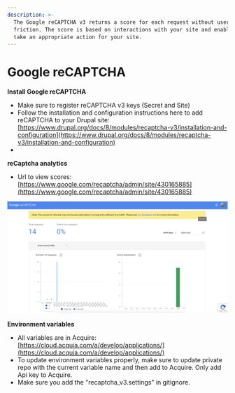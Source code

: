 ```yaml
---
description: >-
  The Google reCAPTCHA v3 returns a score for each request without user
  friction. The score is based on interactions with your site and enables you to
  take an appropriate action for your site.
---
```


# Google reCAPTCHA

**Install Google reCAPTCHA**

* Make sure to register reCAPTCHA v3 keys \(Secret and Site\)
* Follow the installation and configuration instructions here to add reCAPTCHA to your Drupal site: [https://www.drupal.org/docs/8/modules/recaptcha-v3/installation-and-configuration](https://www.drupal.org/docs/8/modules/recaptcha-v3/installation-and-configuration)  
* 
**reCaptcha analytics**

* Url to view scores: [https://www.google.com/recaptcha/admin/site/430165885](https://www.google.com/recaptcha/admin/site/430165885)

![](../.gitbook/assets/image%20%2824%29.png)

**Environment variables** 

* All variables are in Acquire: [https://cloud.acquia.com/a/develop/applications/](https://cloud.acquia.com/a/develop/applications/)
* To update environment variables properly, make sure to update private repo with the current variable name and then add to Acquire. Only add Api key to Acquire. 
* Make sure you add the "recaptcha\_v3.settings" in gitignore.



